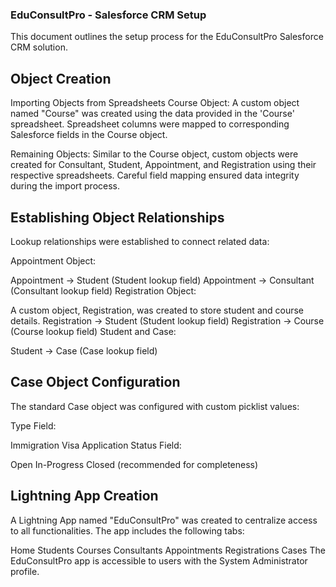 ### EduConsultPro - Salesforce CRM Setup
This document outlines the setup process for the EduConsultPro Salesforce CRM solution.

## Object Creation
Importing Objects from Spreadsheets
Course Object: A custom object named "Course" was created using the data provided in the 'Course' spreadsheet. Spreadsheet columns were mapped to corresponding Salesforce fields in the Course object.

Remaining Objects: Similar to the Course object, custom objects were created for Consultant, Student, Appointment, and Registration using their respective spreadsheets. Careful field mapping ensured data integrity during the import process.

## Establishing Object Relationships
Lookup relationships were established to connect related data:

Appointment Object:

Appointment → Student (Student lookup field)
Appointment → Consultant (Consultant lookup field)
Registration Object:

A custom object, Registration, was created to store student and course details.
Registration → Student (Student lookup field)
Registration → Course (Course lookup field)
Student and Case:

Student → Case (Case lookup field)
## Case Object Configuration
The standard Case object was configured with custom picklist values:

Type Field:

Immigration
Visa Application
Status Field:

Open
In-Progress
Closed (recommended for completeness)
## Lightning App Creation
A Lightning App named "EduConsultPro" was created to centralize access to all functionalities. The app includes the following tabs:

Home
Students
Courses
Consultants
Appointments
Registrations
Cases
The EduConsultPro app is accessible to users with the System Administrator profile.
